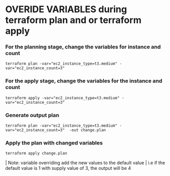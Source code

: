# OVERIDE VARIABLES during terraform plan and or terraform apply
### For the planning stage, change the variables for instance and count

```terraform plan -var="ec2_instance_type=t3.medium" -var="ec2_instance_count=3"```

### For the apply stage, change the variables for the instance and count
```terraform apply -var="ec2_instance_type=t3.medium" -var="ec2_instance_count=3"```

### Generate output plan 

```terraform plan -var="ec2_instance_type=t3.medium" -var="ec2_instance_count=3"  -out change.plan```

### Apply the plan with changed variables

```terraform apply change.plan```

| Note: variable overriding add the new values to the default value
| i.e if the default value is 1 with supply value of 3, the output will be 4